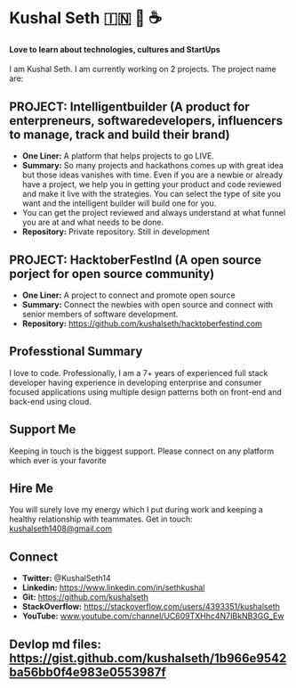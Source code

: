 
# Kushal Seth :india: :pray: :coffee:

#### Love to learn about technologies, cultures and StartUps  

I am Kushal Seth. I am currently working on 2 projects.
The project name are: 

## PROJECT: Intelligentbuilder (A product for enterpreneurs, softwaredevelopers, influencers to manage, track and build their brand)

- **One Liner:** A platform that helps projects to go LIVE.
- **Summary:** So many projects and hackathons comes up with great idea but those ideas vanishes with time. Even if you are a newbie or already have a project, we help you in getting your product and code reviewed and make it live with the strategies. You can select the type of site you want and the intelligent builder will build one for you.
- You can get the project reviewed and always understand at what funnel you are at and what needs to be done.
- **Repository:** Private repository. Still in development

## PROJECT: HacktoberFestInd (A open source porject for open source community)

- **One Liner:** A project to connect and promote open source
- **Summary:** Connect the newbies with open source and connect with senior members of software development. 
- **Repository:** https://github.com/kushalseth/hacktoberfestind.com

## Professtional Summary 

I love to code. Professionally, I am a 7+ years of experienced full stack developer having experience in developing enterprise and consumer focused applications using multiple design patterns both on front-end and back-end using cloud.

## Support Me 

Keeping in touch is the biggest support. Please connect on any platform which ever is your favorite 

## Hire Me 

You will surely love my energy which I put during work and keeping a healthy relationship with teammates. Get in touch: [kushalseth1408@gmail.com](mailto:kushalseth1408@gmail.com)


## Connect
- **Twitter:** @KushalSeth14
- **Linkedin:** https://www.linkedin.com/in/sethkushal
- **Git:** https://github.com/kushalseth
- **StackOverflow:** https://stackoverflow.com/users/4393351/kushalseth
- **YouTube:** www.youtube.com/channel/UC609TXHhc4N7IBkNB3GG_Ew

## Devlop md files: https://gist.github.com/kushalseth/1b966e9542ba56bb0f4e983e0553987f 
